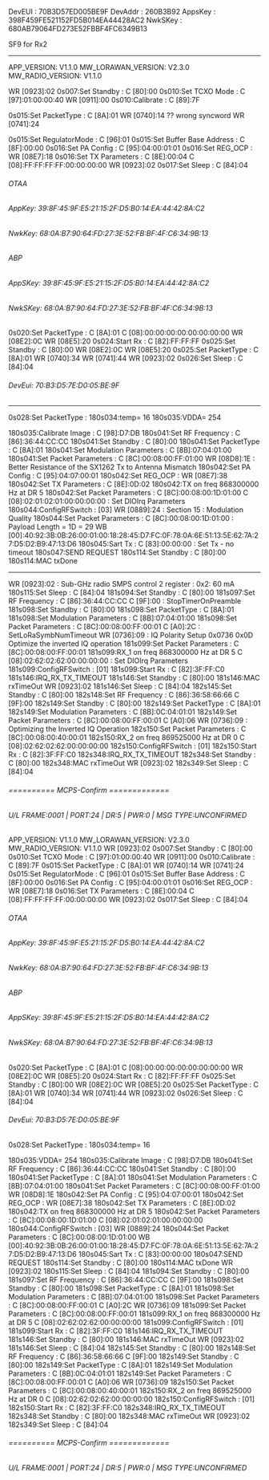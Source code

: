 DevEUI : 70B3D57ED005BE9F
DevAddr : 260B3B92
AppsKey : 398F459FE521152FD5B014EA44428AC2
NwkSKey : 680AB79064FD273E52FBBF4FC6349B13

SF9 for Rx2

*************************************************
APP_VERSION:        V1.1.0
MW_LORAWAN_VERSION: V2.3.0
MW_RADIO_VERSION:   V1.1.0

WR [0923]:02
0s007:Set Standby : C [80]:00
0s010:Set TCXO Mode : C [97]:01:00:00:40
WR [0911]:00
0s010:Calibrate : C [89]:7F

0s015:Set PacketType : C [8A]:01
WR [0740]:14 ?? wrong syncword
WR [0741]:24

0s015:Set RegulatorMode : C [96]:01
0s015:Set Buffer Base Address : C [8F]:00:00
0s016:Set PA Config : C [95]:04:00:01:01
0s016:Set REG_OCP : WR [08E7]:18
0s016:Set TX Parameters : C [8E]:00:04
C [08]:FF:FF:FF:FF:00:00:00:00
WR [0923]:02
0s017:Set Sleep : C [84]:04
###### OTAA ######
###### AppKey:      39:8F:45:9F:E5:21:15:2F:D5:B0:14:EA:44:42:8A:C2
###### NwkKey:      68:0A:B7:90:64:FD:27:3E:52:FB:BF:4F:C6:34:9B:13
###### ABP  ######
###### AppSKey:     39:8F:45:9F:E5:21:15:2F:D5:B0:14:EA:44:42:8A:C2
###### NwkSKey:     68:0A:B7:90:64:FD:27:3E:52:FB:BF:4F:C6:34:9B:13
0s020:Set PacketType : C [8A]:01
C [08]:00:00:00:00:00:00:00:00
WR [08E2]:0C
WR [08E5]:20
0s024:Start Rx : C [82]:FF:FF:FF
0s025:Set Standby : C [80]:00
WR [08E2]:0C
WR [08E5]:20
0s025:Set PacketType : C [8A]:01
WR [0740]:34
WR [0741]:44
WR [0923]:02
0s026:Set Sleep : C [84]:04
###### DevEui:  70:B3:D5:7E:D0:05:BE:9F


***********************************************************

0s028:Set PacketType : 180s034:temp= 16
180s035:VDDA= 254

180s035:Calibrate Image : C [98]:D7:DB
180s041:Set RF Frequency : C [86]:36:44:CC:CC
180s041:Set Standby : C [80]:00
180s041:Set PacketType : C [8A]:01
180s041:Set Modulation Parameters : C [8B]:07:04:01:00
180s041:Set Packet Parameters : C [8C]:00:08:00:FF:01:00
WR [08D8]:1E : Better Resistance of the SX1262 Tx to Antenna Mismatch
180s042:Set PA Config : C [95]:04:07:00:01
180s042:Set REG_OCP : WR [08E7]:38
180s042:Set TX Parameters : C [8E]:0D:02
180s042:TX on freq 868300000 Hz at DR 5
180s042:Set Packet Parameters : C [8C]:00:08:00:1D:01:00
C [08]:02:01:02:01:00:00:00:00 : Set DIOIrq Parameters
180s044:ConfigRFSwitch : [03]
WR [0889]:24 : Section 15 : Modulation Quality
180s044:Set Packet Parameters : C [8C]:00:08:00:1D:01:00 : Payload Length = 1D = 29
WB [00]:40:92:3B:0B:26:00:01:00:18:28:45:D7:FC:0F:78:0A:6E:51:13:5E:62:7A:27:D5:D2:B9:47:13:D6
180s045:Sart Tx : C [83]:00:00:00 : Set Tx - no timeout
180s047:SEND REQUEST
180s114:Set Standby : C [80]:00
180s114:MAC txDone

****************************************************

WR [0923]:02 : Sub-GHz radio SMPS control 2 register : 0x2: 60 mA
180s115:Set Sleep : C [84]:04
181s094:Set Standby : C [80]:00
181s097:Set RF Frequency : C [86]:36:44:CC:CC
C [9F]:00 : StopTimerOnPreamble
181s098:Set Standby : C [80]:00
181s098:Set PacketType : C [8A]:01
181s098:Set Modulation Parameters : C [8B]:07:04:01:00
181s098:Set Packet Parameters : C [8C]:00:08:00:FF:00:01
C [A0]:2C : SetLoRaSymbNumTimeout
WR [0736]:09 : IQ Polarity Setup 0x0736 0x0D Optimize the inverted IQ operation
181s099:Set Packet Parameters : C [8C]:00:08:00:FF:00:01
181s099:RX_1 on freq 868300000 Hz at DR 5
C [08]:02:62:02:62:00:00:00:00 : Set DIOIrq Parameters
181s099:ConfigRFSwitch : [01]
181s099:Start Rx : C [82]:3F:FF:C0
181s146:IRQ_RX_TX_TIMEOUT
181s146:Set Standby : C [80]:00
181s146:MAC rxTimeOut
WR [0923]:02
181s146:Set Sleep : C [84]:04
182s145:Set Standby : C [80]:00
182s148:Set RF Frequency : C [86]:36:58:66:66
C [9F]:00
182s149:Set Standby : C [80]:00
182s149:Set PacketType : C [8A]:01
182s149:Set Modulation Parameters : C [8B]:0C:04:01:01
182s149:Set Packet Parameters : C [8C]:00:08:00:FF:00:01
C [A0]:06
WR [0736]:09 : Optimizing the Inverted IQ Operation
182s150:Set Packet Parameters : C [8C]:00:08:00:40:00:01
182s150:RX_2 on freq 869525000 Hz at DR 0
C [08]:02:62:02:62:00:00:00:00
182s150:ConfigRFSwitch : [01]
182s150:Start Rx : C [82]:3F:FF:C0
182s348:IRQ_RX_TX_TIMEOUT
182s348:Set Standby : C [80]:00
182s348:MAC rxTimeOut
WR [0923]:02
182s349:Set Sleep : C [84]:04

###### ========== MCPS-Confirm =============
###### U/L FRAME:0001 | PORT:24 | DR:5 | PWR:0 | MSG TYPE:UNCONFIRMED
APP_VERSION:        V1.1.0
MW_LORAWAN_VERSION: V2.3.0
MW_RADIO_VERSION:   V1.1.0
WR [0923]:02
0s007:Set Standby : C [80]:00
0s010:Set TCXO Mode : C [97]:01:00:00:40
WR [0911]:00
0s010:Calibrate : C [89]:7F
0s015:Set PacketType : C [8A]:01
WR [0740]:14
WR [0741]:24
0s015:Set RegulatorMode : C [96]:01
0s015:Set Buffer Base Address : C [8F]:00:00
0s016:Set PA Config : C [95]:04:00:01:01
0s016:Set REG_OCP : WR [08E7]:18
0s016:Set TX Parameters : C [8E]:00:04
C [08]:FF:FF:FF:FF:00:00:00:00
WR [0923]:02
0s017:Set Sleep : C [84]:04
###### OTAA ######
###### AppKey:      39:8F:45:9F:E5:21:15:2F:D5:B0:14:EA:44:42:8A:C2
###### NwkKey:      68:0A:B7:90:64:FD:27:3E:52:FB:BF:4F:C6:34:9B:13
###### ABP  ######
###### AppSKey:     39:8F:45:9F:E5:21:15:2F:D5:B0:14:EA:44:42:8A:C2
###### NwkSKey:     68:0A:B7:90:64:FD:27:3E:52:FB:BF:4F:C6:34:9B:13
0s020:Set PacketType : C [8A]:01
C [08]:00:00:00:00:00:00:00:00
WR [08E2]:0C
WR [08E5]:20
0s024:Start Rx : C [82]:FF:FF:FF
0s025:Set Standby : C [80]:00
WR [08E2]:0C
WR [08E5]:20
0s025:Set PacketType : C [8A]:01
WR [0740]:34
WR [0741]:44
WR [0923]:02
0s026:Set Sleep : C [84]:04
###### DevEui:  70:B3:D5:7E:D0:05:BE:9F
0s028:Set PacketType : 180s034:temp= 16

180s035:VDDA= 254
180s035:Calibrate Image : C [98]:D7:DB
180s041:Set RF Frequency : C [86]:36:44:CC:CC
180s041:Set Standby : C [80]:00
180s041:Set PacketType : C [8A]:01
180s041:Set Modulation Parameters : C [8B]:07:04:01:00
180s041:Set Packet Parameters : C [8C]:00:08:00:FF:01:00
WR [08D8]:1E
180s042:Set PA Config : C [95]:04:07:00:01
180s042:Set REG_OCP : WR [08E7]:38
180s042:Set TX Parameters : C [8E]:0D:02
180s042:TX on freq 868300000 Hz at DR 5
180s042:Set Packet Parameters : C [8C]:00:08:00:1D:01:00
C [08]:02:01:02:01:00:00:00:00
180s044:ConfigRFSwitch : [03]
WR [0889]:24
180s044:Set Packet Parameters : C [8C]:00:08:00:1D:01:00
WB [00]:40:92:3B:0B:26:00:01:00:18:28:45:D7:FC:0F:78:0A:6E:51:13:5E:62:7A:27:D5:D2:B9:47:13:D6
180s045:Sart Tx : C [83]:00:00:00
180s047:SEND REQUEST
180s114:Set Standby : C [80]:00
180s114:MAC txDone
WR [0923]:02
180s115:Set Sleep : C [84]:04
181s094:Set Standby : C [80]:00
181s097:Set RF Frequency : C [86]:36:44:CC:CC
C [9F]:00
181s098:Set Standby : C [80]:00
181s098:Set PacketType : C [8A]:01
181s098:Set Modulation Parameters : C [8B]:07:04:01:00
181s098:Set Packet Parameters : C [8C]:00:08:00:FF:00:01
C [A0]:2C
WR [0736]:09
181s099:Set Packet Parameters : C [8C]:00:08:00:FF:00:01
181s099:RX_1 on freq 868300000 Hz at DR 5
C [08]:02:62:02:62:00:00:00:00
181s099:ConfigRFSwitch : [01]
181s099:Start Rx : C [82]:3F:FF:C0
181s146:IRQ_RX_TX_TIMEOUT
181s146:Set Standby : C [80]:00
181s146:MAC rxTimeOut
WR [0923]:02
181s146:Set Sleep : C [84]:04
182s145:Set Standby : C [80]:00
182s148:Set RF Frequency : C [86]:36:58:66:66
C [9F]:00
182s149:Set Standby : C [80]:00
182s149:Set PacketType : C [8A]:01
182s149:Set Modulation Parameters : C [8B]:0C:04:01:01
182s149:Set Packet Parameters : C [8C]:00:08:00:FF:00:01
C [A0]:06
WR [0736]:09
182s150:Set Packet Parameters : C [8C]:00:08:00:40:00:01
182s150:RX_2 on freq 869525000 Hz at DR 0
C [08]:02:62:02:62:00:00:00:00
182s150:ConfigRFSwitch : [01]
182s150:Start Rx : C [82]:3F:FF:C0
182s348:IRQ_RX_TX_TIMEOUT
182s348:Set Standby : C [80]:00
182s348:MAC rxTimeOut
WR [0923]:02
182s349:Set Sleep : C [84]:04

###### ========== MCPS-Confirm =============
###### U/L FRAME:0001 | PORT:24 | DR:5 | PWR:0 | MSG TYPE:UNCONFIRMED
